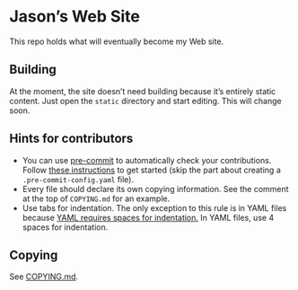 <!--
SPDX-FileNotice: 🅭🄍1.0 This file was dedicated to the public domain using the CC0 1.0 Universal Public Domain Dedication <https://creativecommons.org/publicdomain/zero/1.0/>.
SPDX-FileContributor: Jason Yundt <swagfortress@gmail.com> (2021)
-->

# Jason’s Web Site

This repo holds what will eventually become my Web site.

## Building

At the moment, the site doesn’t need building because it’s entirely static
content. Just open the `static` directory and start editing. This will change
soon.

## Hints for contributors

- You can use [pre-commit](https://pre-commit.com/) to automatically check your
contributions. Follow [these instructions](https://pre-commit.com/#quick-start)
to get started (skip the part about creating a `.pre-commit-config.yaml` file).
- Every file should declare its own copying information. See the comment at the
top of `COPYING.md` for an example.
- Use tabs for indentation. The only exception to this rule is in YAML files
because [YAML requires spaces for
indentation.](https://yaml.org/spec/1.2.2/#61-indentation-spaces) In YAML
files, use 4 spaces for indentation.

## Copying

See [COPYING.md](./COPYING.md).
